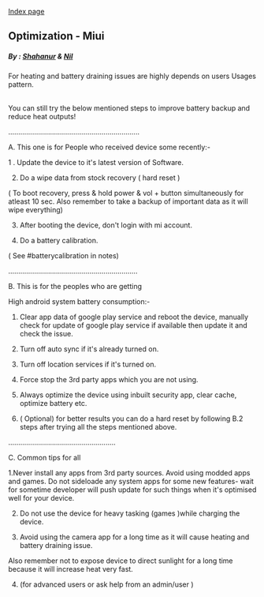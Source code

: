 [Index page](../)

## Optimization - Miui

##### By : [Shahanur](https://t.me/shahanurrhmn) & [Nil](https://t.me/ERROR1122)


 For heating and battery draining issues are highly depends on users Usages pattern.


<br/>
 You can still try the below mentioned steps to improve battery backup and reduce heat outputs!


 ..................................................................


A. This one is for People who received device some recently:-



 1 . Update the device to it's latest version of Software.



 2. Do a wipe data from stock recovery ( hard reset )



 ( To boot recovery, press & hold power & vol + button simultaneously for atleast 10 sec. Also remember to take a backup of important data as it will wipe everything)



 3. After booting the device, don't login with mi account.



 4. Do a battery calibration.



 ( See #batterycalibration in notes) 



 .................................................................



B. This is for the peoples who are getting 



 High android system battery consumption:-



 1. Clear app data of google play service and reboot the device, manually check for update of google play service if available then update it and check the issue.



 2. Turn off auto sync if it's already turned on.



 3. Turn off location services if it's turned on.



 4. Force stop the 3rd party apps which you are not using.



 5. Always optimize the device using inbuilt security app, clear cache, optimize battery etc.



 6. ( Optional) for better results you can do a hard reset by following B.2 steps after trying all the steps mentioned above.



 .........…..........................................



C. Common tips for all 



 1.Never install any apps from 3rd party sources. Avoid using modded apps and games. Do not sideloade any system apps for some new features- wait for sometime developer will push update for such things when it's optimised well for your device.



 2. Do not use the device for heavy tasking (games )while charging the device.



 3. Avoid using the camera app for a long time as it will cause heating and battery draining issue. 



 Also remember not to expose device to direct sunlight for a long time because it will increase heat very fast.



 4. (for advanced users or ask help from an admin/user ) 
